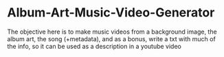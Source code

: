 # Album-Art-Music-Video-Generator
The objective here is to make music videos from a background image, the album art, the song (+metadata), and as a bonus, write a txt with much of the info, so it can be used as a description in a youtube video
